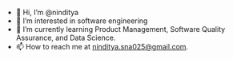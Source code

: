 - 👋 Hi, I’m @ninditya
- 👀 I’m interested in software engineering
- 🌱 I’m currently learning Product Management, Software Quality Assurance, and Data Science.
- 📫 How to reach me at ninditya.sna025@gmail.com.

<!---
ninditya/ninditya is a ✨ special ✨ repository because its `README.md` (this file) appears on your GitHub profile.
You can click the Preview link to take a look at your changes.
--->
